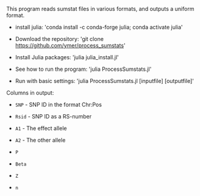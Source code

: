 This program reads sumstat files in various formats, and outputs a uniform format.

- install julia: 'conda install -c conda-forge julia; conda activate julia'

- Download the repository: 'git clone https://github.com/ymer/process_sumstats' 

- Install Julia packages: 'julia julia_install.jl'

- See how to run the program: 'julia ProcessSumstats.jl'

- Run with basic settings: 'julia ProcessSumstats.jl [inputfile] [outputfile]'

Columns in output:

- `SNP` - SNP ID in the format Chr:Pos

- `Rsid` - SNP ID as a RS-number

- `A1` - The effect allele

- `A2` - The other allele

- `P`

- `Beta`

- `Z`

- `n`



